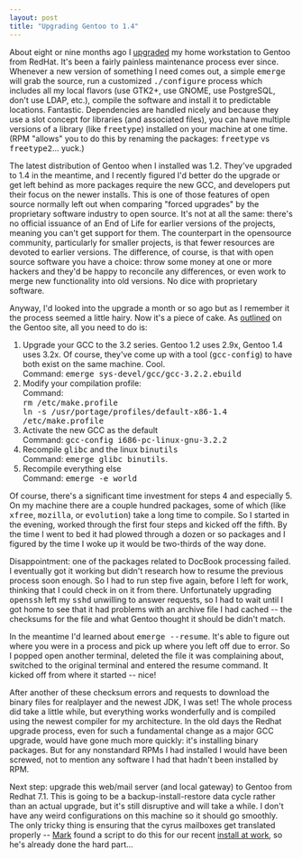 ```yaml
---
layout: post
title: "Upgrading Gentoo to 1.4"
---
```




About eight or nine months ago I <a href="/2002/08/05/switching_distributions.html">upgraded</a> my home workstation to Gentoo from RedHat. It's been a fairly painless maintenance process ever since. Whenever a new version of something I need comes out, a simple <tt>emerge</tt> will grab the source, run a customized <tt>./configure</tt> process which includes all my local flavors (use GTK2+, use GNOME, use PostgreSQL, don't use LDAP, etc.), compile the software and install it to predictable locations. Fantastic. Dependencies are handled nicely and because they use a slot concept for libraries (and associated files), you can have multiple versions of a library (like <tt>freetype</tt>) installed on your machine at one time. (RPM "allows" you to do this by renaming the packages: <tt>freetype</tt> vs <tt>freetype2</tt>... yuck.)

<p>The latest distribution of Gentoo when I installed was 1.2. They've upgraded to 1.4 in the meantime, and I recently figured I'd better do the upgrade or get left behind as more packages require the new GCC, and developers put their focus on the newer installs. This is one of those features of open source normally left out when comparing "forced upgrades" by the proprietary software industry to open source. It's not at all the same: there's no official issuance of an End of Life for earlier versions of the projects, meaning you can't get support for them. The counterpart in the opensource community, particularly for smaller projects, is that fewer resources are devoted to earlier versions. The difference, of course, is that with open source software you have a choice: throw some money at one or more hackers and they'd be happy to reconcile any differences, or even work to merge new functionality into old versions. No dice with proprietary software.</p>

<p>Anyway, I'd looked into the upgrade a month or so ago but as I remember it the process seemed a little hairy. Now it's a piece of cake. As <a href="http://www.gentoo.org/doc/en/new-upgrade-to-gentoo-1.4.xml">outlined</a> on the Gentoo site, all you need to do is:</p>
<ol>
<li>Upgrade your GCC to the 3.2 series. Gentoo 1.2 uses 2.9x, Gentoo 1.4 uses 3.2x. Of course, they've come up with a tool (<tt>gcc-config</tt>) to have both exist on the same machine. Cool.<br>
Command: <tt>emerge sys-devel/gcc/gcc-3.2.2.ebuild</tt></li>
<li>Modify your compilation profile:<br>
Command:<br>
<tt>rm /etc/make.profile<br>
ln -s /usr/portage/profiles/default-x86-1.4 /etc/make.profile</tt></li>
<li>Activate the new GCC as the default<br>
Command: <tt>gcc-config i686-pc-linux-gnu-3.2.2</tt></li>
<li>Recompile <tt>glibc</tt> and the linux <tt>binutils</tt><br>
Command: <tt>emerge glibc binutils</tt>.</li>
<li>Recompile everything else<br>
Command: <tt>emerge -e world</tt></li>
</ol>

<p>Of course, there's a significant time investment for steps 4 and especially 5. On my machine there are a couple hundred packages, some of which (like <tt>xfree</tt>, <tt>mozilla</tt>, or <tt>evolution</tt>) take a long time to compile. So I started in the evening, worked through the first four steps and kicked off the fifth. By the time I went to bed it had plowed through a dozen or so packages and I figured by the time I woke up it would be two-thirds of the way done.</p>

<p>Disappointment: one of the packages related to DocBook processing failed. I eventually got it working but didn't research how to resume the previous process soon enough. So I had to run step five again, before I left for work, thinking that I could check in on it from there. Unfortunately upgrading <tt>openssh</tt> left my <tt>sshd</tt> unwilling to answer requests, so I had to wait until I got home to see that it had problems with an archive file I had cached -- the checksums for the file and what Gentoo thought it should be didn't match.</p>

<p>In the meantime I'd learned about <tt>emerge&nbsp;--resume</tt>. It's able to figure out where you were in a process and pick up where you left off due to error. So I popped open another terminal, deleted the file it was complaining about, switched to the original terminal and entered the resume command. It kicked off from where it started -- nice!</p>

<p>After another of these checksum errors and requests to download the binary files for realplayer and the newest JDK, I was set! The whole process did take a little while, but everything works wonderfully and is compiled using the newest compiler for my architecture. In the old days the Redhat upgrade process, even for such a fundamental change as a major GCC upgrade, would have gone much more quickly: it's installing binary packages. But for any nonstandard RPMs I had installed I would have been screwed, not to mention any software I had that hadn't been installed by RPM.</p>

<p>Next step: upgrade this web/mail server (and local gateway) to Gentoo from Redhat 7.1. This is going to be a backup-install-restore data cycle rather than an actual upgrade, but it's still disruptive and will take a while. I don't have any weird configurations on this machine so it should go smoothly. The only tricky thing is ensuring that the cyrus mailboxes get translated properly -- <a href="http://mark.denovich.org/archives/000135.html">Mark</a> found a script to do this for our recent <a href="/2003/04/15/helpful_hints_for_major_upgrades.html">install at work</a>, so he's already done the hard part...</p>



